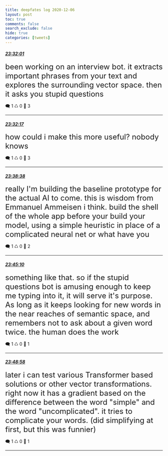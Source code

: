 ```yaml
---
title: deepfates log 2020-12-06
layout: post
toc: true
comments: false
search_exclude: false
hide: true
categories: [tweets]
---
```



#### <a href = "https://twitter.com/deepfates/status/1335834431735525376">*23:32:01*</a>

<font size="5">been working on an interview bot. it extracts important phrases from your text and explores the surrounding vector space. then it asks you stupid questions</font>



🗨️ 1 ♺ 0 🤍  3   

---
    
#### <a href = "https://twitter.com/deepfates/status/1335834495602192385">*23:32:17*</a>

<font size="5">how could i make this more useful? nobody knows</font>



🗨️ 1 ♺ 0 🤍  3   

---
    
#### <a href = "https://twitter.com/deepfates/status/1335836094751854592">*23:38:38*</a>

<font size="5">really I'm building the baseline prototype for the actual AI to come. this is wisdom from Emmanuel Ammeisen i think. build the shell of the whole app before your build your model, using a simple heuristic in place of a complicated neural net or what have you</font>



🗨️ 1 ♺ 0 🤍  2   

---
    
#### <a href = "https://twitter.com/deepfates/status/1335837740655513600">*23:45:10*</a>

<font size="5">something like that. so if the stupid questions bot is amusing enough to keep me typing into it, it will serve it's purpose. As long as it keeps looking for new words in the near reaches of semantic space, and remembers not to ask about a given word twice. the human does the work</font>



🗨️ 1 ♺ 0 🤍  1   

---
    
#### <a href = "https://twitter.com/deepfates/status/1335838696679985154">*23:48:58*</a>

<font size="5">later i can test various Transformer based solutions or other vector transformations.  right now it has a gradient based on the difference between the word "simple" and the word "uncomplicated". it tries to complicate your words.   (did simplifying at first, but this was funnier)</font>



🗨️ 1 ♺ 0 🤍  1   

---
    
            


